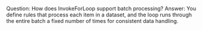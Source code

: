 Question: How does InvokeForLoop support batch processing?
Answer: You define rules that process each item in a dataset, and the loop runs through the entire batch a fixed number of times for consistent data handling.
